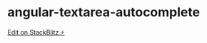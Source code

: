 # angular-textarea-autocomplete

[Edit on StackBlitz ⚡️](https://stackblitz.com/edit/angular-textarea-autocomplete)
